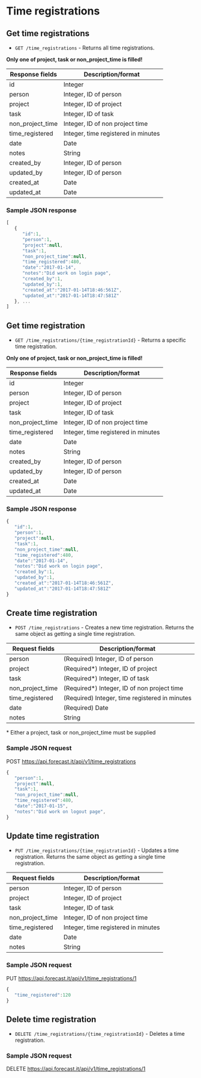 # Time registrations

## Get time registrations

* `GET /time_registrations` - Returns all time registrations.

**Only one of project, task or non_project_time is filled!**

|Response fields | Description/format|
|------------ | -------------|
|id | Integer|
|person | Integer, ID of person|
|project | Integer, ID of project|
|task | Integer, ID of task|
|non_project_time | Integer, ID of non project time|
|time_registered | Integer, time registered in minutes|
|date | Date|
|notes | String|
|created_by | Integer, ID of person|
|updated_by | Integer, ID of person|
|created_at | Date|
|updated_at | Date|

### Sample JSON response
```javascript
[
   {
      "id":1,
      "person":1,
      "project":null,
      "task":1,
      "non_project_time":null,
      "time_registered":480,
      "date":"2017-01-14",
      "notes":"Did work on login page",
      "created_by":1,
      "updated_by":1,
      "created_at":"2017-01-14T18:46:561Z",
      "updated_at":"2017-01-14T18:47:581Z"
   }, ...
]
```

## Get time registration

* `GET /time_registrations/{time_registrationId}` - Returns a specific time registration.

**Only one of project, task or non_project_time is filled!**

|Response fields | Description/format|
|------------ | -------------|
|id | Integer|
|person | Integer, ID of person|
|project | Integer, ID of project|
|task | Integer, ID of task|
|non_project_time | Integer, ID of non project time|
|time_registered | Integer, time registered in minutes|
|date | Date|
|notes | String|
|created_by | Integer, ID of person|
|updated_by | Integer, ID of person|
|created_at | Date|
|updated_at | Date|

### Sample JSON response
```javascript
{
   "id":1,
   "person":1,
   "project":null,
   "task":1,
   "non_project_time":null,
   "time_registered":480,
   "date":"2017-01-14",
   "notes":"Did work on login page",
   "created_by":1,
   "updated_by":1,
   "created_at":"2017-01-14T18:46:561Z",
   "updated_at":"2017-01-14T18:47:581Z"
}
```

## Create time registration

* `POST /time_registrations` - Creates a new time registration. Returns the same object as getting a single time registration.

|Request fields | Description/format|
|------------ | -------------|
|person | (Required) Integer, ID of person|
|project | (Required*) Integer, ID of project|
|task | (Required*) Integer, ID of task|
|non_project_time | (Required*) Integer, ID of non project time|
|time_registered | (Required) Integer, time registered in minutes|
|date | (Required) Date|
|notes | String|

\* Either a project, task or non_project_time must be supplied

### Sample JSON request
POST https://api.forecast.it/api/v1/time_registrations

```javascript
{
   "person":1,
   "project":null,
   "task":1,
   "non_project_time":null,
   "time_registered":480,
   "date":"2017-01-15",
   "notes":"Did work on logout page",
}
```

## Update time registration

* `PUT /time_registrations/{time_registrationId}` - Updates a time registration. Returns the same object as getting a single time registration.

|Request fields | Description/format|
|------------ | -------------|
|person | Integer, ID of person|
|project | Integer, ID of project|
|task | Integer, ID of task|
|non_project_time | Integer, ID of non project time|
|time_registered | Integer, time registered in minutes|
|date | Date|
|notes | String|

### Sample JSON request
PUT https://api.forecast.it/api/v1/time_registrations/1

```javascript
{
   "time_registered":120
}
```

## Delete time registration

* `DELETE /time_registrations/{time_registrationId}` - Deletes a time registration.

### Sample JSON request
DELETE https://api.forecast.it/api/v1/time_registrations/1